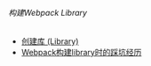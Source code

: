 ###### 构建Webpack Library 

* [创建库 (Library)](https://webpack.css88.com/guides/author-libraries.html)
* [Webpack构建library时的踩坑经历](https://yq.aliyun.com/articles/465323?utm_content=m_1000004879)
